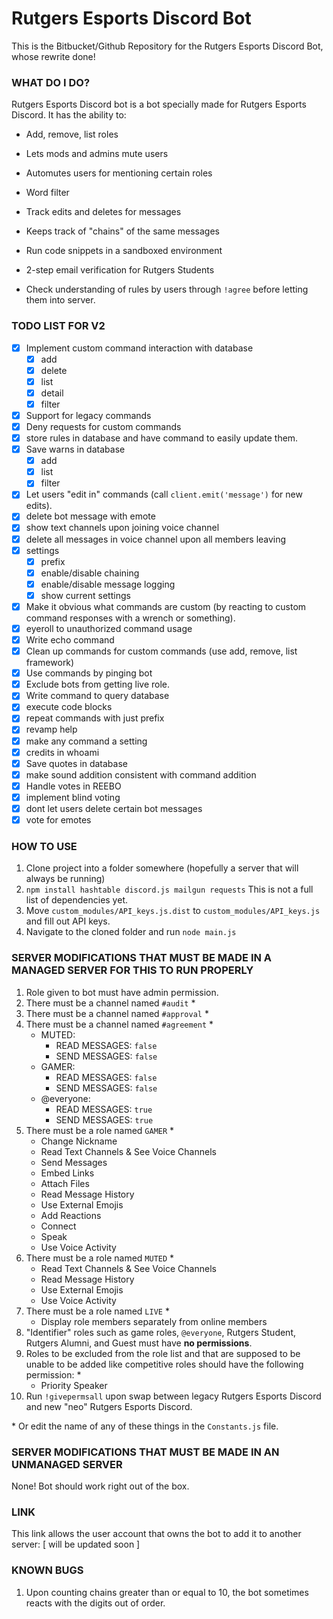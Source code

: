 # Rutgers Esports Discord Bot
This is the Bitbucket/Github Repository for the Rutgers Esports Discord Bot, whose rewrite done!

### WHAT DO I DO?
Rutgers Esports Discord bot is a bot specially made for Rutgers Esports Discord. It has the ability to:

- Add, remove, list roles

- Lets mods and admins mute users

- Automutes users for mentioning certain roles

- Word filter

- Track edits and deletes for messages

- Keeps track of "chains" of the same messages

- Run code snippets in a sandboxed environment

- 2-step email verification for Rutgers Students

- Check understanding of rules by users through `!agree` before letting them into server.

### TODO LIST FOR V2
- [x] Implement custom command interaction with database
    - [x] add
    - [x] delete
    - [x] list
    - [x] detail
    - [x] filter
- [x] Support for legacy commands
- [x] Deny requests for custom commands
- [x] store rules in database and have command to easily update them.
- [x] Save warns in database
    - [x] add
    - [x] list
    - [x] filter
- [x] Let users "edit in" commands (call `client.emit('message')` for new edits).
- [x] delete bot message with emote
- [x] show text channels upon joining voice channel
- [x] delete all messages in voice channel upon all members leaving
- [x] settings
    - [x] prefix
    - [x] enable/disable chaining
    - [x] enable/disable message logging
    - [x] show current settings
- [x] Make it obvious what commands are custom (by reacting to custom command responses with a wrench or something).
- [x] eyeroll to unauthorized command usage
- [x] Write echo command
- [x] Clean up commands for custom commands (use add, remove, list framework)
- [x] Use commands by pinging bot
- [x] Exclude bots from getting live role.
- [x] Write command to query database
- [x] execute code blocks
- [x] repeat commands with just prefix
- [x] revamp help
- [x] make any command a setting
- [x] credits in whoami
- [x] Save quotes in database
- [x] make sound addition consistent with command addition
- [x] Handle votes in REEBO
- [x] implement blind voting
- [x] dont let users delete certain bot messages
- [x] vote for emotes

### HOW TO USE
1. Clone project into a folder somewhere (hopefully a server that will always be running)
2. `npm install hashtable discord.js mailgun requests` This is not a full list of dependencies yet.
3. Move `custom_modules/API_keys.js.dist` to `custom_modules/API_keys.js` and fill out API keys.
4. Navigate to the cloned folder and run `node main.js`

### SERVER MODIFICATIONS THAT MUST BE MADE IN A MANAGED SERVER FOR THIS TO RUN PROPERLY
1. Role given to bot must have admin permission.
2. There must be a channel named `#audit` \*
3. There must be a channel named `#approval` \*
4. There must be a channel named `#agreement` \*
    * MUTED:
        * READ MESSAGES: `false`
        * SEND MESSAGES: `false`
    * GAMER:
        * READ MESSAGES: `false`
        * SEND MESSAGES: `false`
    * @everyone:
        * READ MESSAGES: `true`
        * SEND MESSAGES: `true`
5. There must be a role named `GAMER` \*
    * Change Nickname
    * Read Text Channels & See Voice Channels
    * Send Messages
    * Embed Links
    * Attach Files
    * Read Message History
    * Use External Emojis
    * Add Reactions
    * Connect
    * Speak
    * Use Voice Activity
6. There must be a role named `MUTED` \*
    * Read Text Channels & See Voice Channels
    * Read Message History
    * Use External Emojis
    * Use Voice Activity
7. There must be a role named `LIVE` \*
    * Display role members separately from online members
8. "Identifier" roles such as game roles, `@everyone`, Rutgers Student, Rutgers Alumni, and Guest must have **no permissions**.
9. Roles to be excluded from the role list and that are supposed to be unable to be added like competitive roles should have the following permission: \*
    * Priority Speaker
11. Run `!givepermsall` upon swap between legacy Rutgers Esports Discord and new "neo" Rutgers Esports Discord.

\* Or edit the name of any of these things in the `Constants.js` file.

### SERVER MODIFICATIONS THAT MUST BE MADE IN AN UNMANAGED SERVER
None! Bot should work right out of the box.

### LINK
This link allows the user account that owns the bot to add it to another server:
[ will be updated soon ]

### KNOWN BUGS
1. Upon counting chains greater than or equal to 10, the bot sometimes reacts with the digits out of order.
